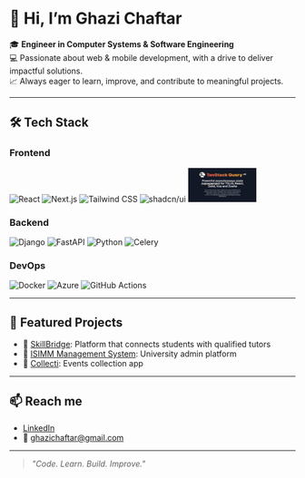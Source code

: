 # 👋 Hi, I’m Ghazi Chaftar

🎓 **Engineer in Computer Systems & Software Engineering**  
💻 Passionate about web & mobile development, with a drive to deliver impactful solutions.  
📈 Always eager to learn, improve, and contribute to meaningful projects.

---

## 🛠️ Tech Stack

<div align="left">

### Frontend
<p>
  <img src="https://cdn.jsdelivr.net/gh/devicons/devicon/icons/react/react-original.svg" height="60" width="60" alt="React"/>
  <img src="https://cdn.jsdelivr.net/gh/devicons/devicon/icons/nextjs/nextjs-original.svg" height="60" width="60" alt="Next.js"/>
  <img src="https://www.vectorlogo.zone/logos/tailwindcss/tailwindcss-icon.svg" height="60" width="60" alt="Tailwind CSS"/>
  <img src="https://avatars.githubusercontent.com/u/139895814?s=200&v=4" height="60" width="60" alt="shadcn/ui"/>
  <img src="https://raw.githubusercontent.com/TanStack/query/main/media/repo-header.png" height="60" width="120" alt="TanStack Query"/>
</p>

### Backend
<p>
  <img src="https://cdn.jsdelivr.net/gh/devicons/devicon/icons/django/django-plain.svg" height="60" width="60" alt="Django"/>
  <img src="https://cdn.jsdelivr.net/gh/devicons/devicon/icons/fastapi/fastapi-original.svg" height="60" width="60" alt="FastAPI"/>
  <img src="https://cdn.jsdelivr.net/gh/devicons/devicon/icons/python/python-original.svg" height="60" width="60" alt="Python"/>
  <img src="https://docs.celeryq.dev/en/stable/_static/celery_512.png" height="60" width="60" alt="Celery"/>
</p>

### DevOps
<p>
  <img src="https://cdn.jsdelivr.net/gh/devicons/devicon/icons/docker/docker-original.svg" height="60" width="60" alt="Docker"/>
  <img src="https://cdn.jsdelivr.net/gh/devicons/devicon/icons/azure/azure-original.svg" height="60" width="60" alt="Azure"/>
  <img src="https://cdn.jsdelivr.net/gh/devicons/devicon/icons/github/github-original.svg" height="60" width="60" alt="GitHub Actions"/>
</p>

</div>

---

## 🌟 Featured Projects
- 🔗 [SkillBridge](https://github.com/Ghazi-Chaftar/SkillBridge): Platform that connects students with qualified tutors
- 🔗 [ISIMM Management System]((https://github.com/stormynight9/isimm-frontend)): University admin platform
- 🔗 [Collecti](https://github.com/elayeboussama/collecti): Events collection app

---

## 📫 Reach me
- [LinkedIn](https://www.linkedin.com/in/ghazi-chaftar-29a0a4208/)
- 📧 ghazichaftar@gmail.com

---
> *"Code. Learn. Build. Improve."*
